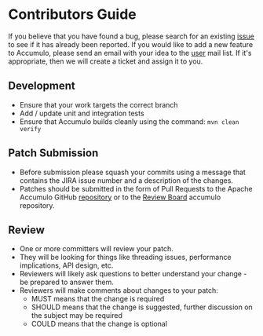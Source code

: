 # Contributors Guide

 If you believe that you have found a bug, please search for an existing [issue](https://issues.apache.org/jira/browse/accumulo) to see if it has already been reported. If you would like to add a new feature to Accumulo, please send an email with your idea to the [user](mailto:user@accumulo.apache.org) mail list. If it's appropriate, then we will create a ticket and assign it to you.

## Development

- Ensure that your work targets the correct branch
- Add / update unit and integration tests
- Ensure that Accumulo builds cleanly using the command: `mvn clean verify`

## Patch Submission

- Before submission please squash your commits using a message that contains the JIRA issue number and a description of the changes.
- Patches should be submitted in the form of Pull Requests to the Apache Accumulo GitHub [repository](https://github.com/apache/accumulo/) or to the [Review Board](https://reviews.apache.org) accumulo repository.

## Review

- One or more committers will review your patch. 
- They will be looking for things like threading issues, performance implications, API design, etc.
- Reviewers will likely ask questions to better understand your change - be prepared to answer them.
- Reviewers will make comments about changes to your patch:
    - MUST means that the change is required
    - SHOULD means that the change is suggested, further discussion on the subject may be required
    - COULD means that the change is optional

